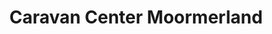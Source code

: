 ---
title: "Caravan Center Moormerland"
url: /moormerland/caravan-center-moormerland/
shop: Wohnwagen
---